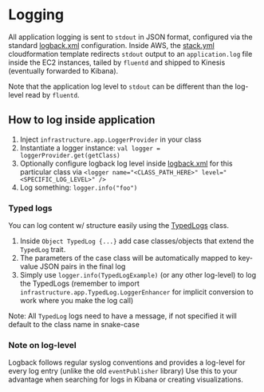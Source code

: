 Logging
=======

All application logging is sent to `stdout` in JSON format, configured via the standard [logback.xml](./conf/logback.xml) configuration.
Inside AWS, the [stack.yml](./deploy/stack.yaml) cloudformation template redirects `stdout` output to an `application.log` file inside the EC2 instances, tailed by `fluentd` and
shipped to Kinesis (eventually forwarded to Kibana). 

Note that the application log level to `stdout` can be different than the log-level read by `fluentd`. 

## How to log inside application 

1. Inject `infrastructure.app.LoggerProvider` in your class
2. Instantiate a logger instance: `val logger = loggerProvider.get(getClass)` 
3. Optionally configure logback log level inside [logback.xml](./conf/logback.xml) for this particular class via `<logger name="<CLASS_PATH_HERE>" level="<SPECIFIC_LOG_LEVEL>" />`
4. Log something: `logger.info("foo")`

### Typed logs

You can log content w/ structure easily using the [TypedLogs](../app/infrastructure/app/TypedLog.scala) class.

1. Inside `Object TypedLog {...}` add case classes/objects that extend the `TypedLog` trait.
2. The parameters of the case class will be automatically mapped to key-value JSON pairs in the final log
3. Simply use `logger.info(TypedLogExample)` (or any other log-level) to log the TypedLogs (remember to import `infrastructure.app.TypedLog.LoggerEnhancer` for implicit conversion to work where you make the log call)

Note: All `TypedLog` logs need to have a message, if not specified it will default to the class name in snake-case

### Note on log-level

Logback follows regular syslog conventions and provides a log-level for every log entry (unlike the old `eventPublisher` library)
Use this to your advantage when searching for logs in Kibana or creating visualizations.

